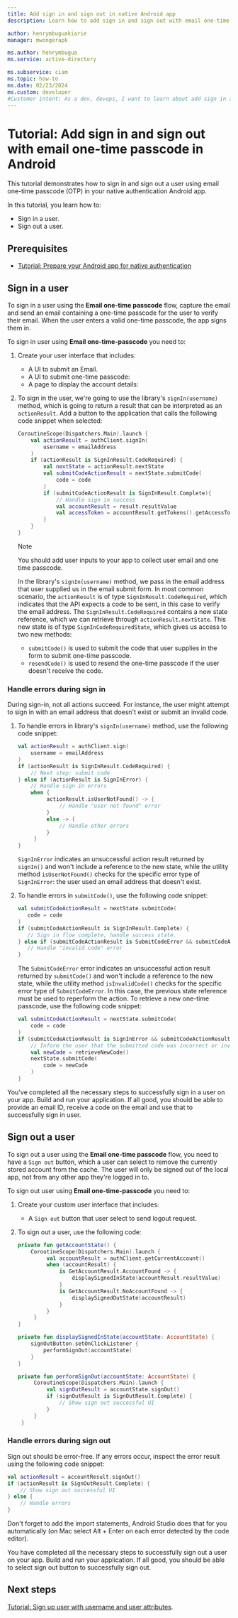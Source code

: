 ```yaml
---
title: Add sign in and sign out in native Android app
description: Learn how to add sign in and sign out with email one-time passcode in Android app.

author: henrymbuguakiarie
manager: mwongerapk

ms.author: henrymbugua
ms.service: active-directory

ms.subservice: ciam
ms.topic: how-to
ms.date: 02/23/2024
ms.custom: developer
#Customer intent: As a dev, devops, I want to learn about add sign in and sign out with email one-time passcode.
---
```


# Tutorial: Add sign in and sign out with email one-time passcode in Android 

This tutorial demonstrates how to sign in and sign out a user using email one-time passcode (OTP) in your native authentication Android app. 

In this tutorial, you learn how to: 

- Sign in a user. 
- Sign out a user. 

## Prerequisites

- [Tutorial: Prepare your Android app for native authentication](tutorial-native-authentication-android-sign-up.md) 


## Sign in a user

To sign in a user using the **Email one-time passcode** flow, capture the email and send an email containing a one-time passcode for the user to verify their email. When the user enters a valid one-time passcode, the app signs them in. 

To sign in user using **Email one-time-passcode** you need to: 

1. Create your user interface that includes: 

   - A UI to submit an Email. 
   - A UI to submit one-time passcode: 
   - A page to display the account details: 

1. To sign in the user, we're going to use the library's `signIn(username)` method, which is going to return a result that can be interpreted as an `actionResult`. Add a button to the application that calls the following code snippet when selected: 

   ```kotlin
   CoroutineScope(Dispatchers.Main).launch {
       val actionResult = authClient.signIn(
           username = emailAddress
       )
       if (actionResult is SignInResult.CodeRequired) {
           val nextState = actionResult.nextState
           val submitCodeActionResult = nextState.submitCode(
               code = code
           )
           if (submitCodeActionResult is SignInResult.Complete){
               // Handle sign in success
               val accountResult = result.resultValue
               val accessToken = accountResult.getTokens().getAccessToken()
           }
       }
   }
   ```

    > [!NOTE]
    > You should add user inputs to your app to collect user email and one time passcode. 

   In the library's `signIn(username)` method, we pass in the email address that user supplied us in the email submit form. In most common scenario, the `actionResult` is of type `SignInResult.CodeRequired`, which indicates that the API expects a code to be sent, in this case to verify the email address. The `SignInResult.CodeRequired` contains a new state reference, which we can retrieve through `actionResult.nextState`. This new state is of type `SignInCodeRequiredState`, which gives us access to two new methods: 

   - `submitCode()` is used to submit the code that user supplies in the form to submit one-time passcode. 
   - `resendCode()` is used to resend the one-time passcode if the user doesn't receive the code. 

### Handle errors during sign in 

During sign-in, not all actions succeed. For instance, the user might attempt to sign in with an email address that doesn't exist or submit an invalid code. 

1. To handle errors in library's `signIn(username)` method, use the following code snippet: 

   ```Kotlin
   val actionResult = authClient.sign(
       username = emailAddress
   )
   if (actionResult is SignInResult.CodeRequired) {
       // Next step: submit code
   } else if (actionResult is SignInError) {
       // Handle sign in errors
       when {
            actionResult.isUserNotFound() -> {
                // Handle "user not found" error
            }
            else -> {
                // Handle other errors
            }
        }
   }
   ```

    `SignInError` indicates an unsuccessful action result returned by `signIn()` and won't include a reference to the new state, while the utility method `isUserNotFound()` checks for the specific error type of `SignInError`: the user used an email address that doesn't exist. 

2. To handle errors in `submitCode()`, use the following code snippet: 

    ```kotlin
   val submitCodeActionResult = nextState.submitCode(
       code = code
   )
   if (submitCodeActionResult is SignInResult.Complete) {
       // Sign in flow complete, handle success state.
   } else if (submitCodeActionResult is SubmitCodeError && submitCodeActionResult.isInvalidCode()) {
       // Handle "invalid code" error
   }
   ```

    The `SubmitCodeError` error indicates an unsuccessful action result returned by `submitCode()` and won't include a reference to the new state, while the utility method `isInvalidCode()` checks for the specific error type of `SubmitCodeError`. In this case, the previous state reference must be used to reperform the action. To retrieve a new one-time passcode, use the following code snippet: 

   ```kotlin
   val submitCodeActionResult = nextState.submitCode(
       code = code
   )
   if (submitCodeActionResult is SignInError && submitCodeActionResult.isInvalidCode) {
       // Inform the user that the submitted code was incorrect or invalid and ask for a new code to be supplied
       val newCode = retrieveNewCode()
       nextState.submitCode(
           code = newCode
       )
   }
   ```

You've completed all the necessary steps to successfully sign in a user on your app. Build and run your application. If all good, you should be able to provide an email ID, receive a code on the email and use that to successfully sign in user. 

## Sign out a user 

To sign out a user using the **Email one-time passcode** flow, you need to have a `Sign out` button, which a user can select to remove the currently stored account from the cache. The user will only be signed out of the local app, not from any other app they're logged in to. 

To sign out user using **Email one-time-passcode** you need to: 

1. Create your custom user interface that includes: 

   - A `Sign out` button that user select to send logout request. 

1. To sign out a user, use the following code: 

   ```kotlin
   private fun getAccountState() {
       CoroutineScope(Dispatchers.Main).launch {
            val accountResult = authClient.getCurrentAccount()
            when (accountResult) {
                is GetAccountResult.AccountFound -> {
                    displaySignedInState(accountResult.resultValue)
                }
                is GetAccountResult.NoAccountFound -> {
                    displaySignedOutState(accountResult)
                }
            }
        }
   }

   private fun displaySignedInState(accountState: AccountState) {
       signOutButton.setOnClickListener {
           performSignOut(accountState)
       }
   }

   private fun performSignOut(accountState: AccountState) {
        CoroutineScope(Dispatchers.Main).launch {
            val signOutResult = accountState.signOut()
            if (signOutResult is SignOutResult.Complete) {
                // Show sign out successful UI
            }
        }
    }
   ```

### Handle errors during sign out 

Sign out should be error-free. If any errors occur, inspect the error result using the following code snippet: 

```kotlin
val actionResult = accountResult.signOut()
if (actionResult is SignOutResult.Complete) {
    // Show sign out successful UI
} else {
    // Handle errors
}
```

Don't forget to add the import statements, Android Studio does that for you automatically (on Mac select Alt + Enter on each error detected by the code editor). 

You have completed all the necessary steps to successfully sign out a user on your app. Build and run your application. If all good, you should be able to select sign out button to successfully sign out. 

## Next steps

[Tutorial: Sign up user with username and user attributes](tutorial-native-authentication-android-sign-up-user-with-username-user-attributes.md). 
